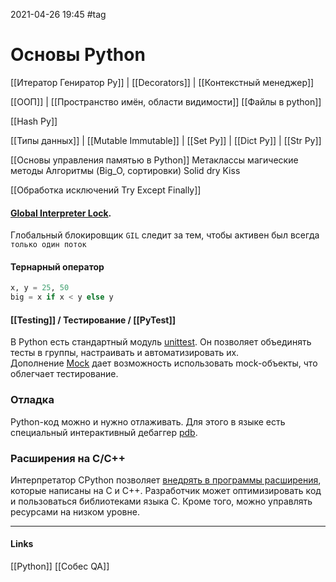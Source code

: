 2021-04-26 19:45
#tag
# Основы Python
[[Итератор Гениратор Py]] | [[Decorators]] | [[Контекстный менеджер]]

[[ООП]] | [[Пространство имён, области видимости]]
[[Файлы в python]]

[[Hash Py]]

[[Типы данных]] | [[Mutable Immutable]] | [[Set Py]] | [[Dict Py]] | [[Str Py]]

[[Основы управления памятью в Python]]
Метаклассы магические методы
Алгоритмы (Big_O, сортировки)
Solid dry Kiss

[[Обработка исключений Try Except Finally]] 

#### [Global Interpreter Lock](https://ru.wikipedia.org/wiki/Global_Interpreter_Lock).
Глобальный блокировщик `GIL` следит за тем, чтобы активен был всегда `только один поток`
#### Тернарный оператор
```py
x, y = 25, 50
big = x if x < y else y
```
#### [[Testing]] / Тестирование / [[PyTest]]
В Python есть стандартный модуль [unittest](https://docs.python.org/3/library/unittest.html). Он позволяет объединять тесты в группы, настраивать и автоматизировать их. Дополнение [Mock](https://pypi.python.org/pypi/mock) дает возможность использовать mock-объекты, что облегчает тестирование. 
### Отладка
Python-код можно и нужно отлаживать. Для этого в языке есть специальный интерактивный дебаггер [pdb](http://python-lab.ru/documentation/27/stdlib/pdb.html).
### Расширения на C/C++
Интерпретатор CPython позволяет [внедрять в программы расширения](https://docs.microsoft.com/ru-ru/visualstudio/python/working-with-c-cpp-python-in-visual-studio), которые написаны на C и C++. Разработчик может оптимизировать код и пользоваться библиотеками языка C. Кроме того, можно управлять ресурсами на низком уровне.
_____________
#### Links
[[Python]] [[Собес QA]]